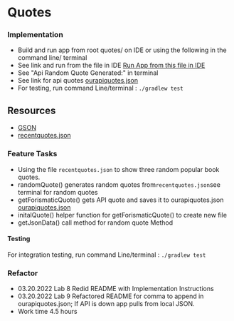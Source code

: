 # Quotes

### Implementation
- Build and run app from root quotes/ on IDE or using the following in the command line/ terminal
- See link and run from the file in IDE [Run App from this file in IDE](app/src/main/java/quotes/App.java)
- See "Api Random Quote  Generated:" in terminal
- See link for api quotes [ourapiquotes.json](ourapiquotes.json)
- For testing, run command Line/terminal  : `./gradlew test`



## Resources 

- [GSON](https://github.com/google/gson/blob/master/UserGuide.md)
- [recentquotes.json](https://codefellows.github.io/code-401-java-guide/curriculum/class-08/recentquotes.json)

### Feature Tasks 

- Using the file `recentquotes.json` to show three random popular book quotes.
- randomQuote() generates random quotes from`recentquotes.json`see terminal for random quotes
- getForismaticQuote() gets API quote and saves it to ourapiquotes.json [ourapiquotes.json](ourapiquotes.json)
- initalQuote() helper function for getForismaticQuote() to create new file
- getJsonData() call method for random quote Method
#### Testing 

For integration testing, run command Line/terminal  : `./gradlew test`


### Refactor

- 03.20.2022 Lab 8 Redid README with Implementation Instructions
- 03.20.2022 Lab 9 Refactored README for comma to append in ourapiquotes.json; If API is down app pulls from local JSON.
- Work time 4.5 hours